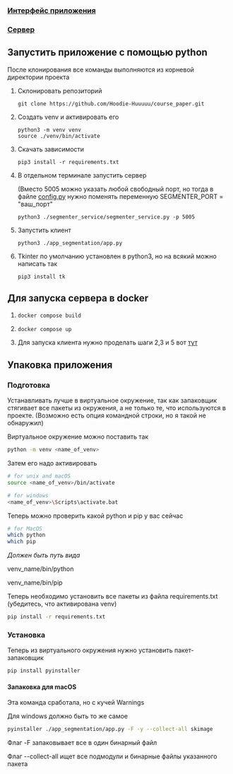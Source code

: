### [Интерфейс приложения](./app_segmentation)

### [Сервер](./segmenter_service)


## Запустить приложение с помощью python
После клонирования все команды выполняются из корневой директории проекта

1. Склонировать репозиторий 
    ```shell
    git clone https://github.com/Hoodie-Huuuuu/course_paper.git
    ```
3. Создать venv и активировать его
    ```shell
    python3 -m venv venv
    source ./venv/bin/activate
    ```

4. Скачать зависимости
    ```shell
    pip3 install -r requirements.txt
    ```

5. В отдельном терминале запустить сервер
   
   (Вместо 5005 можно указать любой свободный порт, но тогда в файле [config.py](app_segmentation/config.py) нужно поменять переменную SEGMENTER_PORT = "ваш_порт"
    ```shell
    python3 ./segmenter_service/segmenter_service.py -p 5005
    ```

6. Запустить клиент
   
   ```shell
   python3 ./app_segmentation/app.py
   ```

7. Tkinter по умолчанию установлен в python3, но на всякий можно написать так
   ```shell
   pip3 install tk
   ```



 ## Для запуска сервера в docker
1.  ```shell
    docker compose build
    ```
2. ```shell
   docker compose up
   ```
3. Для запуска клиента нужно проделать шаги 2,3 и 5 вот [тут](#запустить-приложение-с-помощью-python)







## Упаковка приложения

### Подготовка

Устанавливать лучше в виртуальное окружение, так как запаковщик стягивает все пакеты из окружения, а не только те, что используются в проекте. (Возможно есть опция командной строки, но я такой не обнаружил)

Виртуальное окружение можно поставить так

```bash
python -m venv <name_of_venv>
```

Затем его надо активировать

```bash
# for unix and macOS
source <name_of_venv>/bin/activate

# for windows
<name_of_venv>\Scripts\activate.bat
```

Теперь можно проверить какой python и pip у вас сейчас

```bash
# for MacOS
which python
which pip
```
*Должен быть путь вида* 

venv_name/bin/python

venv_name/bin/pip

Теперь необходимо установить все пакеты из файла requirements.txt (убедитесь, что активирована venv)

```bash
pip install -r requirements.txt
```

### Установка

Теперь из виртуального окружения нужно установить пакет-запаковщик

```bash
pip install pyinstaller
```

#### Запаковка для macOS

Эта команда сработала, но с кучей Warnings

Для windows должно быть то же самое
```bash
pyinstaller ./app_segmentation/app.py -F -y --collect-all skimage
```

Флаг -F запаковывает все в один бинарный файл

Флаг --collect-all ищет все подмодули и бинарные файлы указанного пакета




